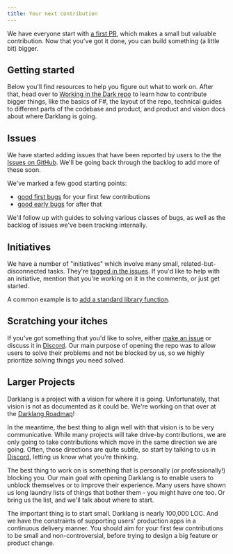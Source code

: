```yaml
---
title: Your next contribution
---
```


We have everyone start with [a first PR](getting-started.md), which makes a
small but valuable contribution. Now that you've got it done, you can build
something (a little bit) bigger.

## Getting started

Below you'll find resources to help you figure out what to work on. After that,
head over to [Working in the Dark repo](fsharp-for-dark-developers.md) to learn
how to contribute bigger things, like the basics of F#, the layout of the repo,
technical guides to different parts of the codebase and product, and product and
vision docs about where Darklang is going.

## Issues

We have started adding issues that have been reported by users to the the
[Issues on GitHub](https://github.com/darklang/dark/issues). We'll be going back
through the backlog to add more of these soon.

We've marked a few good starting points:

- [good first bugs](https://github.com/darklang/dark/labels/good-first-bug) for
  your first few contributions
- [good early bugs](https://github.com/darklang/dark/labels/good-early-bug) for
  after that

We'll follow up with guides to solving various classes of bugs, as well as the
backlog of issues we've been tracking internally.

## Initiatives

We have a number of "initiatives" which involve many small,
related-but-disconnected tasks. They're
[tagged in the issues](https://github.com/darklang/dark/labels/initiative). If
you'd like to help with an initiative, mention that you're working on it in the
comments, or just get started.

A common example is to
[add a standard library function](https://github.com/darklang/dark/issues/2411).

## Scratching your itches

If you've got something that you'd like to solve, either
[make an issue](https://github.com/darklang/dark/issues) or discuss it in
[Discord](https://darklang.com/discord-invite). Our main purpose of opening the
repo was to allow users to solve their problems and not be blocked by us, so we
highly prioritize solving things you need solved.

## Larger Projects

Darklang is a project with a vision for where it is going. Unfortunately, that
vision is not as documented as it could be. We're working on that over at the
[Darklang Roadmap](https://roadmap.darklang.com)!

In the meantime, the best thing to align well with that vision is to be very
communicative. While many projects will take drive-by contributions, we are only
going to take contributions which move in the same direction we are going.
Often, those directions are quite subtle, so start by talking to us in
[Discord](https://darklang.com/discord-invite), letting us know what you're
thinking.

The best thing to work on is something that is personally (or professionally!)
blocking you. Our main goal with opening Darklang is to enable users to unblock
themselves or to improve their experience. Many users have shown us long laundry
lists of things that bother them - you might have one too. Or bring us the list,
and we'll talk about where to start.

The important thing is to start small. Darklang is nearly 100,000 LOC. And we
have the constraints of supporting users' production apps in a continuous
delivery manner. You should aim for your first few contributions to be small and
non-controversial, before trying to design a big feature or product change.
